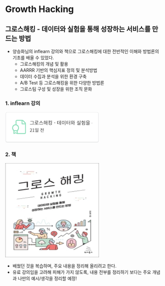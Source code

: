 # Growth Hacking 

## 그로스해킹 - 데이터와 실험을 통해 성장하는 서비스를 만드는 방법
- 양승화님의 inflearn 강의와 책으로 그로스해킹에 대한 전반적인 이해와 방법론의 기초를 배울 수 있었다.
	- 그로스해킹의 개념 및 활용
	- AARRR 기반의 핵심지표 정의 및 분석방법
	- 데이터 수집과 분석을 위한 환경 구축
	- A/B Test 등 그로스해킹을 위한 다양한 방법론
	- 그로스팀 구성 및 성장을 위한 조직 문화

### 1. inflearn 강의
<img src="./image/inflearn_growth_hacking_certificate2.PNG" width="300"> 

### 2. 책
<img src="./image/book_growth_hacking.jpg" width="300" height="300">

- 배웠던 것을 복습하며, 주요 내용을 정리해 올리려고 한다.
- 유료 강의임을 고려해 피해가 가지 않도록, 내용 전부를 정리하기 보다는 주요 개념과 나만의 예시/생각을 정리할 예정!